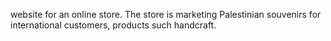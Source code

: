 website for an online store. The store is marketing Palestinian souvenirs
for international customers, products such handcraft.
